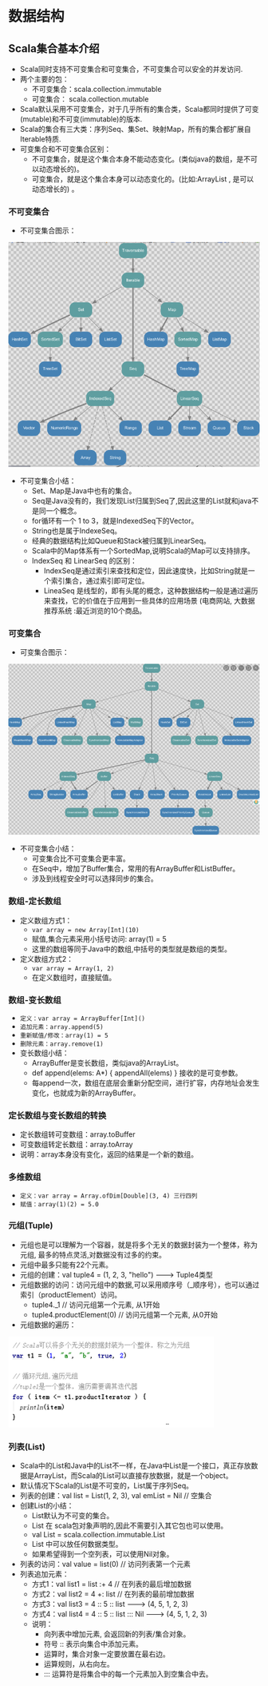 # 数据结构

## Scala集合基本介绍

  - Scala同时支持不可变集合和可变集合，不可变集合可以安全的并发访问.
  - 两个主要的包：
    - 不可变集合：scala.collection.immutable
    - 可变集合：  scala.collection.mutable
  - Scala默认采用不可变集合，对于几乎所有的集合类，Scala都同时提供了可变(mutable)和不可变(immutable)的版本.
  - Scala的集合有三大类：序列Seq、集Set、映射Map，所有的集合都扩展自Iterable特质.
  - 可变集合和不可变集合区别：
    - 不可变集合，就是这个集合本身不能动态变化。(类似java的数组，是不可以动态增长的)。
    - 可变集合，就是这个集合本身可以动态变化的。(比如:ArrayList , 是可以动态增长的) 。
    
### 不可变集合

  - 不可变集合图示：
  
  ![不可变集合图示](./图片/不可变集合图示.png)
  - 不可变集合小结：
    - Set、Map是Java中也有的集合。
    - Seq是Java没有的，我们发现List归属到Seq了,因此这里的List就和java不是同一个概念。
    - for循环有一个 1 to 3，就是IndexedSeq下的Vector。
    - String也是属于IndexeSeq。
    - 经典的数据结构比如Queue和Stack被归属到LinearSeq。
    - Scala中的Map体系有一个SortedMap,说明Scala的Map可以支持排序。
    - IndexSeq 和 LinearSeq 的区别：
      - IndexSeq是通过索引来查找和定位，因此速度快，比如String就是一个索引集合，通过索引即可定位。
      - LineaSeq 是线型的，即有头尾的概念，这种数据结构一般是通过遍历来查找，它的价值在于应用到一些具体的应用场景 (电商网站, 大数据推荐系统 :最近浏览的10个商品。
      
### 可变集合

  - 可变集合图示：
  
  ![可变集合图示](./图片/可变集合图示.png)
  - 不可变集合小结：
    - 可变集合比不可变集合更丰富。
    - 在Seq中，增加了Buffer集合，常用的有ArrayBuffer和ListBuffer。
    - 涉及到线程安全时可以选择同步的集合。

### 数组-定长数组

  - 定义数组方式1：
    - ``` var array = new Array[Int](10) ```
    - 赋值,集合元素采用小括号访问: array(1) = 5
    - 这里的数组等同于Java中的数组,中括号的类型就是数组的类型。
  - 定义数组方式2：
    - ``` var array = Array(1, 2) ```
    - 在定义数组时，直接赋值。
    
### 数组-变长数组

  - ``` 定义：var array = ArrayBuffer[Int]() ```
  - ``` 追加元素：array.append(5) ```
  - ``` 重新赋值/修改：array(1) = 5 ```
  - ``` 删除元素：array.remove(1) ```
  - 变长数组小结：
    - ArrayBuffer是变长数组，类似java的ArrayList。
    - def append(elems: A*) { appendAll(elems) } 接收的是可变参数。
    - 每append一次，数组在底层会重新分配空间，进行扩容，内存地址会发生变化，也就成为新的ArrayBuffer。
    
### 定长数组与变长数组的转换

  - 定长数组转可变数组：array.toBuffer
  - 可变数组转定长数组：array.toArray
  - 说明：array本身没有变化，返回的结果是一个新的数组。
  
### 多维数组

  - ``` 定义：var array = Array.ofDim[Double](3, 4) 三行四列 ```
  - ``` 赋值：array(1)(2) = 5.0 ```
  
### 元组(Tuple)

  - 元组也是可以理解为一个容器，就是将多个无关的数据封装为一个整体，称为元组, 最多的特点灵活,对数据没有过多的约束。
  - 元组中最多只能有22个元素。
  - 元组的创建：val tuple4 = (1, 2, 3, "hello") ---> Tuple4类型
  - 元组数据的访问：访问元组中的数据,可以采用顺序号（_顺序号），也可以通过索引（productElement）访问。
    - tuple4._1 // 访问元组第一个元素, 从1开始
    - tuple4.productElement(0) // 访问元组第一个元素, 从0开始
  - 元组数据的遍历：
  
  ![元组数据的遍历](./图片/元组数据的遍历.PNG)
  
### 列表(List)

  - Scala中的List和Java中的List不一样，在Java中List是一个接口，真正存放数据是ArrayList，而Scala的List可以直接存放数据，就是一个object。
  - 默认情况下Scala的List是不可变的，List属于序列Seq。
  - 列表的创建：val list = List(1, 2, 3), val emList = Nil // 空集合
  - 创建List的小结：
    - List默认为不可变的集合。
    - List 在 scala包对象声明的,因此不需要引入其它包也可以使用。
    - val List = scala.collection.immutable.List
    - List 中可以放任何数据类型。
    - 如果希望得到一个空列表，可以使用Nil对象。
  - 列表的访问：val value = list(0) // 访问列表第一个元素
  - 列表追加元素：
    - 方式1：val list1 = list :+ 4 // 在列表的最后增加数据
    - 方式2：val list2 = 4 +: list // 在列表的最前增加数据
    - 方式3：val list3 = 4 :: 5 :: list ---> (4, 5, 1, 2, 3)
    - 方式4：val list4 = 4 :: 5 :: list ::: Nil ---> (4, 5, 1, 2, 3)
    - 说明：
      - 向列表中增加元素, 会返回新的列表/集合对象。
      - 符号 :: 表示向集合中添加元素。
      - 运算时，集合对象一定要放置在最右边。
      - 运算规则，从右向左。
      - ::: 运算符是将集合中的每一个元素加入到空集合中去。
      
    

  
  
  

  
  
  


  
